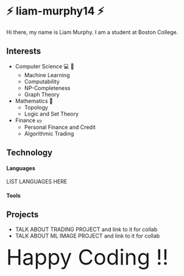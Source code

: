 # :zap: liam-murphy14 :zap:
Hi there, my name is Liam Murphy. I am a student at Boston College.
## Interests
* Computer Science :computer: :microscope:
  * Machine Learning
  * Computability
  * NP-Completeness
  * Graph Theory
* Mathematics :abacus:
  * Topology
  * Logic and Set Theory
* Finance :dollar:
  * Personal Finance and Credit
  * Algorithmic Trading
## Technology
#### Languages
LIST LANGUAGES HERE
#### Tools
## Projects
* TALK ABOUT TRADING PROJECT and link to it for collab
* TALK ABOUT ML IMAGE PROJECT and link to it for collab


<span style="font-size:4em">Happy Coding !!</span>